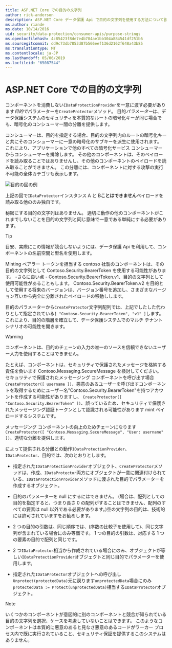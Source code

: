 ```yaml
---
title: ASP.NET Core での目的の文字列
author: rick-anderson
description: ASP.NET Core データ保護 Api で目的の文字列を使用する方法について説明します。
ms.author: riande
ms.date: 10/14/2016
uid: security/data-protection/consumer-apis/purpose-strings
ms.openlocfilehash: 4c85423f8de7e4b784ae1bb304a884541df251b6
ms.sourcegitcommit: dd9c73db7853d87b566eef136d2162f648a43b85
ms.translationtype: MT
ms.contentlocale: ja-JP
ms.lasthandoff: 05/06/2019
ms.locfileid: "65087544"
---
```

# <a name="purpose-strings-in-aspnet-core"></a>ASP.NET Core での目的の文字列

<a name="data-protection-consumer-apis-purposes"></a>

コンポーネントを消費しない`IDataProtectionProvider`を一意に渡す必要があります*目的で*パラメーターを`CreateProtector`メソッド。 目的*パラメーター*は、データ保護システムのセキュリティを本質的なルートの暗号化キーが同じ場合でも、暗号化のコンシューマー間の分離を提供します。

コンシューマーは、目的を指定する場合、目的の文字列内のルートの暗号化キーと共にそのコンシューマーに一意の暗号化のサブキーを派生に使用されます。 これにより、アプリケーションで他のすべての暗号化サービス コンシューマーからコンシューマーを排除します。 その他のコンポーネントは、そのペイロードを読み取ることではありませんし、その他のコンポーネントのペイロードを読み取ることができません。 この分離には、コンポーネントに対する攻撃の実行不可能の全体カテゴリも表示します。

![目的の図の例](purpose-strings/_static/purposes.png)

上記の図で`IDataProtector`インスタンス A と B**ことはできません**ペイロードを読み取る他ののみ独自です。

秘密にする目的の文字列はありません。 適切に動作の他のコンポーネントがこれまでしないことを目的の文字列と同じ意味で一意である単純にする必要があります。

>[!TIP]
> 目安、実際にこの情報が競合しないようには、データ保護 Api を利用して、コンポーネントの名前空間と型名を使用します。
>
>Minting ベアラー トークンを担当する contoso 社製のコンポーネントは、その目的の文字列として Contoso.Security.BearerToken を使用する可能性があります。 -さらに良い点 - Contoso.Security.BearerToken.v1、目的の文字列として使用可能性があることもします。 Contoso.Security.BearerToken.v2 を目的として使用する将来のバージョンは、バージョン番号を追加し、さまざまなバージョン互いから完全に分離されたペイロードの移動しします。

目的のパラメーターから`CreateProtector`文字列配列では、上記でしたした代わりとして指定されている`[ "Contoso.Security.BearerToken", "v1" ]`します。 これにより、目的の階層を確立して、データ保護システムでのマルチ テナント シナリオの可能性を開きます。

<a name="data-protection-contoso-purpose"></a>

>[!WARNING]
> コンポーネントは、目的のチェーンの入力の唯一のソースを信頼できないユーザー入力を使用することはできません。
>
>たとえば、コンポーネントは、セキュリティで保護されたメッセージを格納する責任を負います Contoso.Messaging.SecureMessage を検討してください。 セキュリティで保護されたメッセージング コンポーネントを呼び出す場合`CreateProtector([ username ])`、悪意のあるユーザーを呼び出すコンポーネントを取得するためにユーザー名"Contoso.Security.BearerToken"を持つアカウントを作成する可能性がありますし、 `CreateProtector([ "Contoso.Security.BearerToken" ])`、誤っているため、セキュリティで保護されたメッセージング認証トークンとして認識される可能性があります mint ペイロードするシステムです。
>
>メッセージング コンポーネントの向上のためチェーンになります`CreateProtector([ "Contoso.Messaging.SecureMessage", "User: username" ])`、適切な分離を提供します。

によって提供される分離との動作`IDataProtectionProvider`、 `IDataProtector`、目的では、次のとおりとします。

* 指定された`IDataProtectionProvider`オブジェクト、`CreateProtector`メソッドは、作成、`IDataProtector`両方にオブジェクトが一意に関連付けられている、`IDataProtectionProvider`メソッドに渡された目的でパラメーターを作成するオブジェクト。

* 目的のパラメーターを null にするにはできません。 (場合は、配列としての目的を指定すると、つまり長さ 0 の配列がすることはできません、配列のすべての要素は null 以外である必要があります。)空の文字列の目的は、技術的には許可されていますをお勧めします。

* 2 つの目的の引数は、同じ順序では、(序数の比較子を使用して)、同じ文字列が含まれている場合にのみ等価です。 1 つの目的の引数は、対応する 1 つの要素の目的で配列と同じです。

* 2 つ`IDataProtector`相当から作成されている場合にのみ、オブジェクトが等しい`IDataProtectionProvider`オブジェクトと同じ目的でパラメーターを使用します。

* 指定された`IDataProtector`オブジェクトへの呼び出し`Unprotect(protectedData)`元に戻ります`unprotectedData`場合にのみ`protectedData := Protect(unprotectedData)`相当する`IDataProtector`オブジェクト。

> [!NOTE]
> いくつかのコンポーネントが意図的に別のコンポーネントと競合が知られている目的の文字列を選択、ケースを考慮していないことはできます。 このようなコンポーネントは本質的に悪意のあると見なさ悪意のあるコードがワーカー プロセス内で既に実行されていること、セキュリティ保証を提供するこのシステムはありません。
